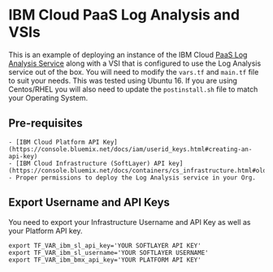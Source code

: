 # IBM Cloud PaaS Log Analysis and VSIs

This is an example of deploying an instance of the IBM Cloud [PaaS Log Analysis Service](https://console.bluemix.net/docs/services/CloudLogAnalysis/index.html) along with a VSI that is configured to use the Log Analysis service out of the box. You will need to modify the `vars.tf` and `main.tf` file to suit your needs. This was tested using Ubuntu 16. If you are using Centos/RHEL you will also need to update the `postinstall.sh` file to match your Operating System.

## Pre-requisites
    - [IBM Cloud Platform API Key](https://console.bluemix.net/docs/iam/userid_keys.html#creating-an-api-key)
    - [IBM Cloud Infrastructure (SoftLayer) API key](https://console.bluemix.net/docs/containers/cs_infrastructure.html#old_account)
    - Proper permissions to deploy the Log Analysis service in your Org.

## Export Username and API Keys
You need to export your Infrastructure Username and API Key as well as your Platform API key.

```
export TF_VAR_ibm_sl_api_key='YOUR SOFTLAYER API KEY'
export TF_VAR_ibm_sl_username='YOUR SOFTLAYER USERNAME'
export TF_VAR_ibm_bmx_api_key='YOUR PLATFORM API KEY'
```